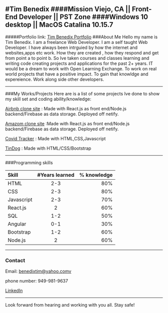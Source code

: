 #Tim Benedix
####Mission Viejo, CA || Front-End Developer || PST Zone
####Windows 10 desktop || MacOS Catalina 10.15.7
---

#####Portfolio link: [Tim Benedix Portfolio](https://tim-b-porfolio.netlify.app)
###About Me
Hello my name is Tim Benedix. I am a freelance Web Developer. I am a self taught  Web Developer. I have always been intrguied by how the internet and websites,apps etc work. How they are created , how they respond and get from point a to point b. So Ive taken courses and classes learning and writing code creating projects and applications for the past 2+ years. IT would be a dream to work with Open Learning Exchange. To work on real world projects that have a positive impact. To gain that knowldge and expereience. Work along side other developers. 

---
###My Works/Projects
Here are is a list of some projects Ive done to show my skill set and coding ability/knowledge:

[Airbnb clone site](https://airbnb-clone-td.netlify.app) : Made with React.js as front end/Node.js backend/Firebase as data storage. Deployed off netify.


[Amazom clone site](https://amazon-clone-site.netlify.app) :Made with React.js as front end/Node.js backend/Firebase as data storage. Deployed off netify.

[Covid Tracker](https://tinydog1324.github.io/covid-tracker/) : Made with HTML,CSS,Javascript

[TinDog](https://tinydog1324.github.io/tindog/) : Made with HTML/CSS/Bootstrap

---

###Programming skills

| Skill | #Years learned  | % knowledge|
| :------------ |:---------------:| -----:|
|HTML      | 2-3 | 80% |
| CSS     | 2-3        |   80% |
| Javascript | 2-3        |    70% |
|React.js    | 2 | 60%|
|SQL        | 1-2 | 50%|
|Angular   | 0-1 | 30%|
|Bootstrap | 1-2 | 60%|
| Node.js | 2 | 60%|

---
### Contact

Email: benedixtim@yahoo.comv

phone number: 949-981-9637

[LinkedIn](https://www.linkedin.com/in/tim-benedix-751a5681/)

---

Look forward from hearing and working with you all. Stay safe!
